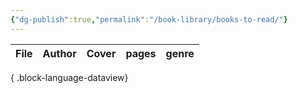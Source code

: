 ```yaml
---
{"dg-publish":true,"permalink":"/book-library/books-to-read/"}
---
```



| File | Author | Cover | pages | genre |
| ---- | ------ | ----- | ----- | ----- |

{ .block-language-dataview}